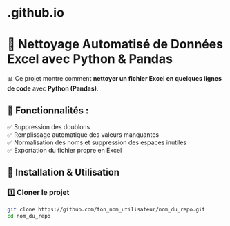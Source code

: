 # .github.io

# 🧹 Nettoyage Automatisé de Données Excel avec Python & Pandas  

📊 Ce projet montre comment **nettoyer un fichier Excel en quelques lignes de code** avec **Python (Pandas)**.  

## 🚀 Fonctionnalités :  
✅ Suppression des doublons  
✅ Remplissage automatique des valeurs manquantes  
✅ Normalisation des noms et suppression des espaces inutiles  
✅ Exportation du fichier propre en Excel  

## 📂 Installation & Utilisation  

### 1️⃣ **Cloner le projet**  
```bash
git clone https://github.com/ton_nom_utilisateur/nom_du_repo.git
cd nom_du_repo
